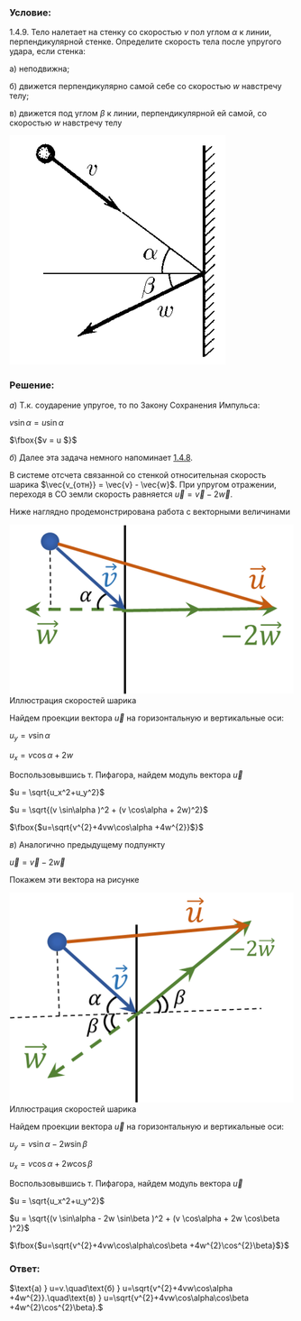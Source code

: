 ###  Условие: 

$1.4.9.$ Тело налетает на стенку со скоростью $v$ пол углом $\alpha$ к линии, перпендикулярной стенке. Определите скорость тела после упругого удара, если стенка: 

а) неподвижна; 

б) движется перпендикулярно самой себе со скоростью $w$ навстречу телу; 

в) движется под углом $\beta$ к линии, перпендикулярной ей самой, со скоростью $w$ навстречу телу

![ К задаче 1.4.9 |384x407, 26%](../../img/1.4.9/statement.png)

###  Решение: 

$а)$ Т.к. соударение упругое, то по Закону Сохранения Импульса:

$v \sin\alpha = u \sin\alpha$

$\fbox{$v = u $}$

$б)$ Далее эта задача немного напоминает [1.4.8](../1.4.8). 

В системе отсчета связанной со стенкой относительная скорость шарика $\vec{v_{отн}} = \vec{v} - \vec{w}$. При упругом отражении, переходя в СО земли скорость равняется $\vec{u} = \vec{v} - 2\vec{w}$. 

Ниже наглядно продемонстрирована работа с векторными величинами

![ Иллюстрация скоростей шарика |553x331, 42%](../../img/1.4.9/draw.png)  Иллюстрация скоростей шарика 

Найдем проекции вектора $\vec{u}$ на горизонтальную и вертикальные оси:

$u_y = v \sin\alpha$

$u_x = v \cos\alpha + 2w$

Воспользовывшись т. Пифагора, найдем модуль вектора $\vec{u}$

$u = \sqrt{u_x^2+u_y^2}$

$u = \sqrt{(v \sin\alpha )^2 + (v \cos\alpha + 2w)^2}$

$\fbox{$u=\sqrt{v^{2}+4vw\cos\alpha +4w^{2}}$}$

$в)$ Аналогично предыдущему подпункту

$\vec{u} = \vec{v} - 2\vec{w}$

Покажем эти вектора на рисунке

![ Иллюстрация скоростей шарика |525x389, 42%](../../img/1.4.9/draw1.png)  Иллюстрация скоростей шарика 

Найдем проекции вектора $\vec{u}$ на горизонтальную и вертикальные оси:

$u_y = v \sin\alpha - 2w \sin\beta$

$u_x = v \cos\alpha + 2w \cos\beta$

Воспользовывшись т. Пифагора, найдем модуль вектора $\vec{u}$

$u = \sqrt{u_x^2+u_y^2}$

$u = \sqrt{(v \sin\alpha - 2w \sin\beta )^2 + (v \cos\alpha + 2w \cos\beta )^2}$

$\fbox{$u=\sqrt{v^{2}+4vw\cos\alpha\cos\beta +4w^{2}\cos^{2}\beta}$}$

###  Ответ: 

$\text{a) } u=v.\quad\text{б) } u=\sqrt{v^{2}+4vw\cos\alpha +4w^{2}}.\quad\text{в) } u=\sqrt{v^{2}+4vw\cos\alpha\cos\beta +4w^{2}\cos^{2}\beta}.$ 

  

